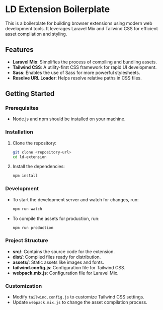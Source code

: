 # LD Extension Boilerplate

This is a boilerplate for building browser extensions using modern web development tools. It leverages Laravel Mix and Tailwind CSS for efficient asset compilation and styling.

## Features

- **Laravel Mix**: Simplifies the process of compiling and bundling assets.
- **Tailwind CSS**: A utility-first CSS framework for rapid UI development.
- **Sass**: Enables the use of Sass for more powerful stylesheets.
- **Resolve URL Loader**: Helps resolve relative paths in CSS files.

## Getting Started

### Prerequisites

- Node.js and npm should be installed on your machine.

### Installation

1. Clone the repository:

   ```bash
   git clone <repository-url>
   cd ld-extension
   ```

2. Install the dependencies:

   ```bash
   npm install
   ```

### Development

- To start the development server and watch for changes, run:

  ```bash
  npm run watch
  ```

- To compile the assets for production, run:

  ```bash
  npm run production
  ```

### Project Structure

- **src/**: Contains the source code for the extension.
- **dist/**: Compiled files ready for distribution.
- **assets/**: Static assets like images and fonts.
- **tailwind.config.js**: Configuration file for Tailwind CSS.
- **webpack.mix.js**: Configuration file for Laravel Mix.

### Customization

- Modify `tailwind.config.js` to customize Tailwind CSS settings.
- Update `webpack.mix.js` to change the asset compilation process.
